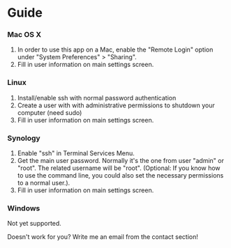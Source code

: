 # Guide
### Mac OS X
1. In order to use this app on a Mac, enable the "Remote Login" option under "System Preferences" > "Sharing".
2. Fill in user information on main settings screen.

### Linux
1. Install/enable ssh with normal password authentication
2. Create a user with with administrative permissions to shutdown your computer (need sudo)
3. Fill in user information on main settings screen.

### Synology
1. Enable "ssh" in Terminal Services Menu.
2. Get the main user password. Normally it's the one from user "admin" or "root". The related username will be "root". (Optional: If you know how to use the command line, you could also set the necessary permissions to a normal user.).
3. Fill in user information on main settings screen.

### Windows
Not yet supported.

Doesn't work for you? Write me an email from the contact section!